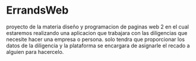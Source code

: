 # ErrandsWeb
proyecto de la materia diseño y programacion de paginas web 2 en el cual estaremos realizando una aplicacion que trabajara con las diligencias que necesite hacer una empresa o persona. solo tendra que proporcionar los datos de la diligencia y la plataforma se encargara de asignarle el recado a alguien para hacercelo.

